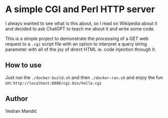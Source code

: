# A simple CGI and Perl HTTP server

I always wanted to see what is this about, so I read on Wikipedia about it
and decided to ask ChatGPT to teach me about it and write some code.

This is a simple project to demonstrate the processing of a GET web request to a
`.cgi` script file with an option to interpret a query string parameter
with all of the joy of direct HTML ie. code injection through it.

## How to use

Just run the `./docker-build.sh` and then `./docker-run.sh` and enjoy the fun on: `http://localhost:8080/cgi-bin/hello.cgi`

## Author

Vedran Mandić
